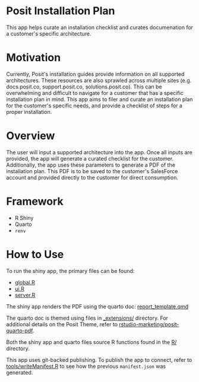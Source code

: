 # Posit Installation Plan

This app helps curate an installation checklist and curates documenation for a customer's specific architecture.

# Motivation

Currently, Posit's installation guides provide information on all supported architectures. These resources are also sprawled across multiple sites (e.g. docs.posit.co, support.posit.co, solutions.posit.co). This can be overwhelming and difficult to navigate for a customer that has a specific installation plan in mind. This app aims to filer and curate an installation plan for the customer's specific needs, and provide a checklist of steps for a proper installation.

# Overview

The user will input a supported architecture into the app. Once all inputs are provided, the app will generate a curated checklist for the customer. Additionally, the app uses these parameters to generate a PDF of the installation plan. This PDF is to be saved to the customer's SalesForce account and provided directly to the customer for direct consumption.

# Framework

-   R Shiny
-   Quarto
-   `renv`

# How to Use

To run the shiny app, the primary files can be found: 

- [global.R](global.R) 
- [ui.R](ui.R) 
- [server.R](server.R)

The shiny app renders the PDF using the quarto doc: [report_template.qmd](report_template.qmd)

The quarto doc is themed using files in [_extensions/](_extensions) directory. For additional details on the Posit Theme, refer to [rstudio-marketing/posit-quarto-pdf](https://github.com/rstudio-marketing/posit-quarto-pdf).

Both the shiny app and quarto files source R functions found in the [R/](R) directory.

This app uses git-backed publishing. To publish the app to connect, refer to [tools/writeManifest.R](tools/writeManifest.R) to see how the previous `manifest.json` was generated.
